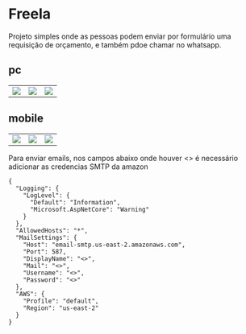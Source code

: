 # Freela

Projeto simples onde as pessoas podem enviar por formulário uma requisição de orçamento, e também pdoe chamar no whatsapp.

## pc
<table>
  <tr>
    <td align="center">
      <img src="https://github.com/bylucaspaiva/mds/assets/58491622/6554495b-f351-4ed0-aff4-74246a9c8122">
    </td>
    <td align="center">
      <img src="https://github.com/bylucaspaiva/mds/assets/58491622/0f0366c7-1155-4a97-91aa-df28bd724f73">
    </td>
    <td align="center">
      <img src="https://github.com/bylucaspaiva/mds/assets/58491622/24fb562a-552f-42c6-9964-291ba230422a">
    </td>
  </tr>
</table>

## mobile
<table>
  <tr>
    <td align="center">
      <img src="https://github.com/bylucaspaiva/mds/assets/58491622/44ef985c-c209-44e9-87e6-4468903dd94b">
    </td>
    <td align="center">
      <img src="https://github.com/bylucaspaiva/mds/assets/58491622/7e3584ee-e2ac-4549-bec2-29569fdc3a7e">
    </td>
    <td align="center">
      <img src="https://github.com/bylucaspaiva/mds/assets/58491622/f7a5c959-5d8d-400b-831c-be394f6b3fc7">
    </td>
  </tr>
</table>

Para enviar emails, nos campos abaixo onde houver <> é necessário adicionar as credencias SMTP da amazon
```
{
  "Logging": {
    "LogLevel": {
      "Default": "Information",
      "Microsoft.AspNetCore": "Warning"
    }
  },
  "AllowedHosts": "*",
  "MailSettings": {
    "Host": "email-smtp.us-east-2.amazonaws.com",
    "Port": 587,
    "DisplayName": "<>",
    "Mail": "<>",
    "Username": "<>",
    "Password": "<>"
  },
  "AWS": {
    "Profile": "default",
    "Region": "us-east-2"
  }
}
```
